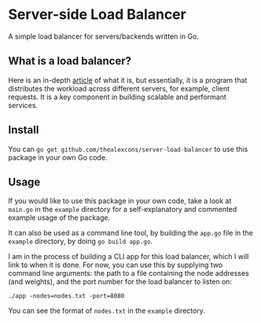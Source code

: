 # Server-side Load Balancer

A simple load balancer for servers/backends written in Go. 

## What is a load balancer?

Here is an in-depth [article](https://www.digitalocean.com/community/tutorials/what-is-load-balancing) of what it is, but essentially, it is a program that distributes the workload across different servers, for example, client requests. It is a key component in building scalable and performant services.

## Install

You can `go get github.com/thealexcons/server-load-balancer` to use this package in your own Go code.

## Usage
If you would like to use this package in your own code, take a look at `main.go` in the `example` directory for a self-explanatory and commented example usage of the package.

It can also be used as a command line tool, by building the `app.go` file in the `example` directory, by doing `go build app.go`.

I am in the process of building a CLI app for this load balancer, which I will link to when it is done. For now, you can use this by supplying two command line arguments: the path to a file containing the node addresses (and weights), and the port number for the load balancer to listen on:

`./app -nodes=nodes.txt -port=8080`

You can see the format of `nodes.txt` in the `example` directory.
